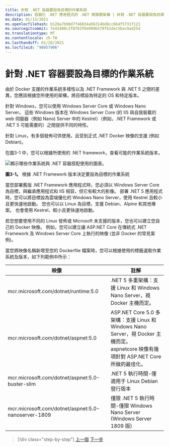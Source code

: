 ```yaml
---
title: 針對 .NET 容器要設為目標的作業系統
description: 容器化 .NET 應用程式的 .NET 微服務架構 | 針對 .NET 容器要設為目標的作業系統
ms.date: 01/13/2021
ms.openlocfilehash: b128a7b98d7f46034a56314bd8cc6b4f5731f121
ms.sourcegitcommit: 7e42488c2f8f63f6d499b5f8fb1dec5bac9ad254
ms.translationtype: MT
ms.contentlocale: zh-TW
ms.lasthandoff: 01/28/2021
ms.locfileid: "98957906"
---
```

# <a name="what-os-to-target-with-net-containers"></a>針對 .NET 容器要設為目標的作業系統

由於 Docker 支援的作業系統多樣性以及 .NET Framework 與 .NET 5 之間的差異，您應該根據您所使用的架構，將目標設為特定的 OS 和特定版本。

針對 Windows，您可以使用 Windows Server Core 或 Windows Nano Server。 這些 Windows 版本在 Windows Server Core (的 IIS 與自我裝載的 web 伺服器（例如 Nano) Server 中的 Kestrel）（例如，.NET Framework 或 .NET 5 可能需要的）之間提供不同的特性。

針對 Linux，有多個發佈可供使用，且受到正式 .NET Docker 映像的支援 (例如 Debian)。

在圖3-1 中，您可以根據所使用的 .NET framework，查看可能的作業系統版本。

![顯示哪些作業系統與 .NET 容器搭配使用的圖表。](./media/net-container-os-targets/targeting-operating-systems.png)

**圖3-1。** 根據 .NET Framework 版本決定要設為目標的作業系統

當您部署舊版 .NET Framework 應用程式時，您必須以 Windows Server Core 為目標，與繼承應用程式和 IIS 相容，但它有較大的影像。 部署 .NET 5 應用程式時，您可以將目標設為雲端優化的 Windows Nano Server，使用 Kestrel 且較小且更快速地啟動。 您也可以以 Linux 為目標，支援 Debian、Alpine 和其他專案。 也會使用 Kestrel、較小且更快速地啟動。

若您想要使用不同的 Linux 發佈或 Microsoft 未支援的版本，您也可以建立您自己的 Docker 映像。 例如，您可以建立讓 ASP.NET Core 在傳統式 .NET Framework 及 Windows Server Core 上執行的映像 (並非 Docker 的常見案例)。

當您將映像名稱新增至您的 Dockerfile 檔案時，您可以根據使用的標籤選取作業系統及版本，如下列範例中所示：

| 映像 | 註解 |
|-------|----------|
| mcr.microsoft.com/dotnet/runtime:5.0 | .NET 5 多重架構：支援 Linux 和 Windows Nano Server，視 Docker 主機而定。 |
| mcr.microsoft.com/dotnet/aspnet:5.0 | ASP.NET Core 5.0 多架構：支援 Linux 和 Windows Nano Server，視 Docker 主機而定。 <br/> aspnetcore 映像有幾項針對 ASP.NET Core 所做的最佳化。 |
| mcr.microsoft.com/dotnet/aspnet:5.0-buster-slim | .NET 5 執行時間-僅適用于 Linux Debian 發行版本 |
| mcr.microsoft.com/dotnet/aspnet:5.0-nanoserver-1809 | 僅限 .NET 5 執行時間-僅限 Windows Nano Server (Windows Server 1809 版)  |

> [!div class="step-by-step"]
> [上一個](container-framework-choice-factors.md) 
> [下一步](official-net-docker-images.md)
